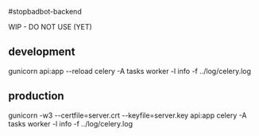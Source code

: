 #stopbadbot-backend

WIP - DO NOT USE (YET)


## development

gunicorn api:app --reload
celery -A tasks worker -l info  -f ../log/celery.log

## production

gunicorn -w3 --certfile=server.crt --keyfile=server.key api:app
celery -A tasks worker -l info  -f ../log/celery.log
